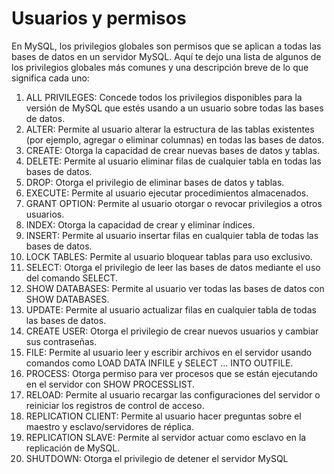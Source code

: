 # Usuarios y permisos

En MySQL, los privilegios globales son permisos que se aplican a todas las bases de datos en
un servidor MySQL.
Aquí te dejo una lista de algunos de los privilegios globales más comunes y una descripción
breve de lo que significa cada uno:
1. ALL PRIVILEGES: Concede todos los privilegios disponibles para la versión de MySQL que
estés usando a un usuario sobre todas las bases de datos.
2. ALTER: Permite al usuario alterar la estructura de las tablas existentes (por ejemplo, agregar
o eliminar columnas) en todas las bases de datos.
3. CREATE: Otorga la capacidad de crear nuevas bases de datos y tablas.
4. DELETE: Permite al usuario eliminar filas de cualquier tabla en todas las bases de datos.
5. DROP: Otorga el privilegio de eliminar bases de datos y tablas.
6. EXECUTE: Permite al usuario ejecutar procedimientos almacenados.
7. GRANT OPTION: Permite al usuario otorgar o revocar privilegios a otros usuarios.
8. INDEX: Otorga la capacidad de crear y eliminar índices.
9. INSERT: Permite al usuario insertar filas en cualquier tabla de todas las bases de datos.
10. LOCK TABLES: Permite al usuario bloquear tablas para uso exclusivo.
11. SELECT: Otorga el privilegio de leer las bases de datos mediante el uso del comando
SELECT.
12. SHOW DATABASES: Permite al usuario ver todas las bases de datos con SHOW
DATABASES.
13. UPDATE: Permite al usuario actualizar filas en cualquier tabla de todas las bases de datos.
14. CREATE USER: Otorga el privilegio de crear nuevos usuarios y cambiar sus contraseñas.
15. FILE: Permite al usuario leer y escribir archivos en el servidor usando comandos como
LOAD DATA INFILE y SELECT ... INTO OUTFILE.
16. PROCESS: Otorga permiso para ver procesos que se están ejecutando en el servidor con
SHOW PROCESSLIST.
17. RELOAD: Permite al usuario recargar las configuraciones del servidor o reiniciar los
registros de control de acceso.
18. REPLICATION CLIENT: Permite al usuario hacer preguntas sobre el maestro y
esclavo/servidores de réplica.
19. REPLICATION SLAVE: Permite al servidor actuar como esclavo en la replicación de MySQL.
20. SHUTDOWN: Otorga el privilegio de detener el servidor MySQL